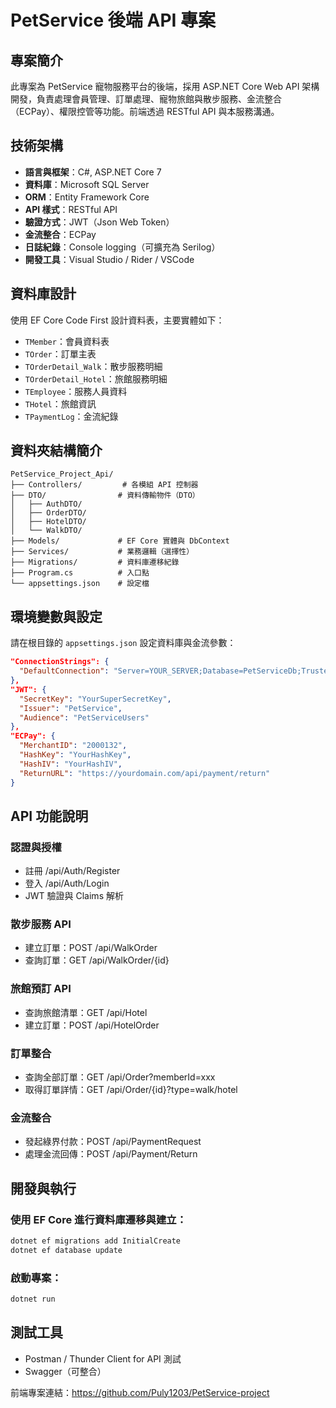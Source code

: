 # PetService 後端 API 專案

## 專案簡介

此專案為 PetService 寵物服務平台的後端，採用 ASP.NET Core Web API 架構開發，負責處理會員管理、訂單處理、寵物旅館與散步服務、金流整合（ECPay）、權限控管等功能。前端透過 RESTful API 與本服務溝通。

## 技術架構

- **語言與框架**：C#, ASP.NET Core 7
- **資料庫**：Microsoft SQL Server
- **ORM**：Entity Framework Core
- **API 樣式**：RESTful API
- **驗證方式**：JWT（Json Web Token）
- **金流整合**：ECPay
- **日誌紀錄**：Console logging（可擴充為 Serilog）
- **開發工具**：Visual Studio / Rider / VSCode

## 資料庫設計

使用 EF Core Code First 設計資料表，主要實體如下：

- `TMember`：會員資料表
- `TOrder`：訂單主表
- `TOrderDetail_Walk`：散步服務明細
- `TOrderDetail_Hotel`：旅館服務明細
- `TEmployee`：服務人員資料
- `THotel`：旅館資訊
- `TPaymentLog`：金流紀錄

## 資料夾結構簡介

```
PetService_Project_Api/
├── Controllers/         # 各模組 API 控制器
├── DTO/                # 資料傳輸物件（DTO）
│   ├── AuthDTO/
│   ├── OrderDTO/
│   ├── HotelDTO/
│   └── WalkDTO/
├── Models/             # EF Core 實體與 DbContext
├── Services/           # 業務邏輯（選擇性）
├── Migrations/         # 資料庫遷移紀錄
├── Program.cs          # 入口點
└── appsettings.json    # 設定檔
```

## 環境變數與設定

請在根目錄的 `appsettings.json` 設定資料庫與金流參數：

```json
"ConnectionStrings": {
  "DefaultConnection": "Server=YOUR_SERVER;Database=PetServiceDb;Trusted_Connection=True;"
},
"JWT": {
  "SecretKey": "YourSuperSecretKey",
  "Issuer": "PetService",
  "Audience": "PetServiceUsers"
},
"ECPay": {
  "MerchantID": "2000132",
  "HashKey": "YourHashKey",
  "HashIV": "YourHashIV",
  "ReturnURL": "https://yourdomain.com/api/payment/return"
}
```

## API 功能說明

### 認證與授權
- 註冊 /api/Auth/Register
- 登入 /api/Auth/Login
- JWT 驗證與 Claims 解析

### 散步服務 API
- 建立訂單：POST /api/WalkOrder
- 查詢訂單：GET /api/WalkOrder/{id}

### 旅館預訂 API
- 查詢旅館清單：GET /api/Hotel
- 建立訂單：POST /api/HotelOrder

### 訂單整合
- 查詢全部訂單：GET /api/Order?memberId=xxx
- 取得訂單詳情：GET /api/Order/{id}?type=walk/hotel

### 金流整合
- 發起綠界付款：POST /api/PaymentRequest
- 處理金流回傳：POST /api/Payment/Return

## 開發與執行

### 使用 EF Core 進行資料庫遷移與建立：
```bash
dotnet ef migrations add InitialCreate
dotnet ef database update
```

### 啟動專案：
```bash
dotnet run
```

## 測試工具

- Postman / Thunder Client for API 測試
- Swagger（可整合）


前端專案連結：https://github.com/Puly1203/PetService-project
